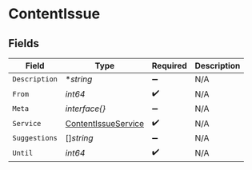 # ContentIssue


## Fields

| Field                                                             | Type                                                              | Required                                                          | Description                                                       |
| ----------------------------------------------------------------- | ----------------------------------------------------------------- | ----------------------------------------------------------------- | ----------------------------------------------------------------- |
| `Description`                                                     | **string*                                                         | :heavy_minus_sign:                                                | N/A                                                               |
| `From`                                                            | *int64*                                                           | :heavy_check_mark:                                                | N/A                                                               |
| `Meta`                                                            | *interface{}*                                                     | :heavy_minus_sign:                                                | N/A                                                               |
| `Service`                                                         | [ContentIssueService](../../models/shared/contentissueservice.md) | :heavy_check_mark:                                                | N/A                                                               |
| `Suggestions`                                                     | []*string*                                                        | :heavy_minus_sign:                                                | N/A                                                               |
| `Until`                                                           | *int64*                                                           | :heavy_check_mark:                                                | N/A                                                               |